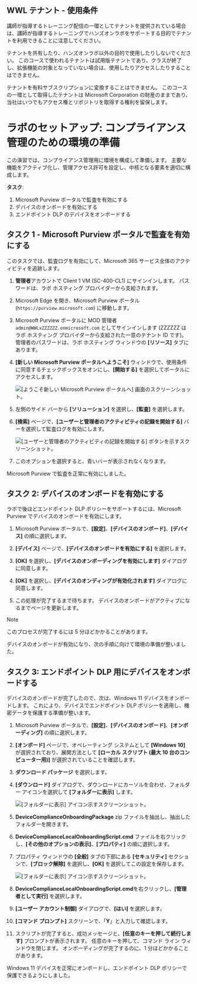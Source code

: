 ## WWL テナント - 使用条件

講師が指導するトレーニング配信の一環としてテナントを提供されている場合は、講師が指導するトレーニングでハンズオンラボをサポートする目的でテナントを利用できることに注意してください。

テナントを共有したり、ハンズオンラボ以外の目的で使用したりしないでください。 このコースで使われるテナントは試用版テナントであり、クラスが終了し、拡張機能の対象となっていない場合は、使用したりアクセスしたりすることはできません。

テナントを有料サブスクリプションに変換することはできません。 このコースの一環として取得したテナントは Microsoft Corporation の財産のままであり、当社はいつでもアクセス権とリポジトリを取得する権利を留保します。

# ラボのセットアップ: コンプライアンス管理のための環境の準備

この演習では、コンプライアンス管理用に環境を構成して準備します。 主要な機能をアクティブ化し、管理アクセス許可を設定し、中核となる要素を適切に構成します。

**タスク**:

1. Microsoft Purview ポータルで監査を有効にする
1. デバイスのオンボードを有効にする
1. エンドポイント DLP のデバイスをオンボードする

## タスク 1 - Microsoft Purview ポータルで監査を有効にする

このタスクでは、監査ログを有効にして、Microsoft 365 サービス全体のアクティビティを追跡します。

1. **管理者**アカウントで Client 1 VM (SC-400-CL1) にサインインします。 パスワードは、ラボ ホスティング プロバイダーから支給されます。

1. Microsoft Edge を開き、Microsoft Purview ポータル (`https://purview.microsoft.com`) に移動します。

1. Microsoft Purview ポータルに MOD 管理者 `admin@WWLxZZZZZZ.onmicrosoft.com` としてサインインします (ZZZZZZ はラボ ホスティング プロバイダーから支給された一意のテナント ID です)。 管理者のパスワードは、ラボ ホスティング ウィンドウの **[リソース]** タブにあります。

1. **[新しい Microsoft Purview ポータルへようこそ]** ウィンドウで、使用条件に同意するチェックボックスをオンにし、**[開始する]** を選択してポータルにアクセスします。

    ![[ようこそ新しい Microsoft Purview ポータルへ] 画面のスクリーンショット。](../Media/new-purview-portal-get-started.png)

1. 左側のサイド バーから **[ソリューション]** を選択し、**[監査]** を選択します。

1. **[検索]** ページで、**[ユーザーと管理者のアクティビティの記録を開始する]** バーを選択して監査ログを有効にします。

    ![[ユーザーと管理者のアクティビティの記録を開始する] ボタンを示すスクリーンショット。](../Media/enable-audit-button.png)

1. このオプションを選択すると、青いバーが表示されなくなります。

Microsoft Purview で監査を正常に有効にしました。

## タスク 2: デバイスのオンボードを有効にする

ラボで後ほどエンドポイント DLP ポリシーをサポートするには、Microsoft Purview でデバイスのオンボードを有効にします。

1. Microsoft Purview ポータルで、**[設定]**、**[デバイスのオンボード]**、**[デバイス]** の順に選択します。

1. **[デバイス]** ページで、**[デバイスのオンボードを有効にする]** を選択します。

1. **[OK]** を選択し、**[デバイスのオンボーディングを有効にします]** ダイアログに同意します。

1. **[OK]** を選択し、**[デバイスのオンディングが有効化されます]** ダイアログに同意します。

1. この処理が完了するまで待ちます。 デバイスのオンボードがアクティブになるまでページを更新します。

>[!note]
>このプロセスが完了するには 5 分ほどかかることがあります。

デバイスのオンボードが有効になり、次の手順に向けて環境の準備が整いました。

## タスク 3: エンドポイント DLP 用にデバイスをオンボードする

デバイスのオンボードが完了したので、次は、Windows 11 デバイスをオンボードします。 これにより、デバイスでエンドポイント DLP ポリシーを適用し、機密データを保護する準備が整います。

1. Microsoft Purview ポータルで、**[設定]**、**[デバイスのオンボード]**、**[オンボーディング]** の順に選択します。

1. **[オンボード]** ページで、オペレーティング システムとして **[Windows 10]** が選択されており、展開方法として **[ローカル スクリプト (最大 10 台のコンピューター用)]** が選択されていることを確認します。

1. **ダウンロード パッケージ** を選択します。

1. **[ダウンロード]** ダイアログで、ダウンロードにカーソルを合わせ、フォルダー アイコンを選択して **[フォルダーに表示]** します。

   ![[フォルダーに表示] アイコン示すスクリーンショット。](../Media/show-in-folder.png)

1. **DeviceComplianceOnboardingPackage** zip ファイルを抽出し、抽出したフォルダーを開きます。

1. **DeviceComplianceLocalOnboardingScript.cmd** ファイルを右クリックし、**[その他のオプションの表示]**、**[プロパティ]** の順に選択します。

1. プロパティ ウィンドウの **[全般]** タブの下部にある **[セキュリティ]** セクションで、**[ブロック解除]** を選択し、**[OK]** を選択してこの設定を保存します。

   ![[フォルダーに表示] アイコン示すスクリーンショット。](../Media/unblock-file.png)

1. **DeviceComplianceLocalOnboardingScript.cmd**を右クリックし、**[管理者として実行]** を選択します。

1. **[ユーザー アカウント制御]** ダイアログで、**[はい]** を選択します。

1. **[コマンド プロンプト]** スクリーンで、「**Y**」と入力して確認します。

1. スクリプトが完了すると、成功メッセージと、**[任意のキーを押して続行します]** プロンプトが表示されます。 任意のキーを押して、コマンド ライン ウィンドウを閉じます。 オンボーディングが完了するのに、1 分ほどかかることがあります。

Windows 11 デバイスを正常にオンボードし、エンドポイント DLP ポリシーで保護できるようにしました。

